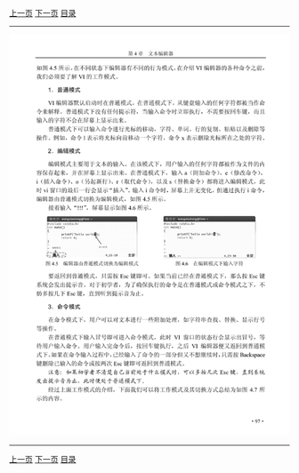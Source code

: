 [上一页](109.md) [下一页](111.md) [目录](../README.md)

***

![110](../images/110.png)

***

[上一页](109.md) [下一页](111.md) [目录](../README.md)
